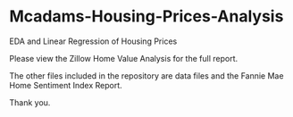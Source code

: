 # Mcadams-Housing-Prices-Analysis
EDA and Linear Regression of Housing Prices

Please view the Zillow Home Value Analysis for the full report.

The other files included in the repository are data files and the Fannie Mae Home Sentiment Index Report.

Thank you.
